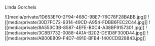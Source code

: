 ---
---

LInda Gorchels

![[media/private/1D653EF0-2F94-468C-9BE7-76C78F28BABB.jpg]]
![[media/private/30D7FC72-9314-49CD-A954-FDBB6FEC2C44.jpg]]
![[media/private/8A553C3B-8587-4EFE-B0C4-A38BF9157301.jpg]]
![[media/private/3C8B7732-0088-4A1A-B202-DE1D8F300D44.jpg]]
![[media/private/AB00E809-F4D7-491E-BFB4-1400CDB28843.jpg]]